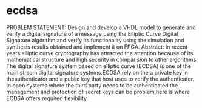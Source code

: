 # ecdsa
PROBLEM STATEMENT:
Design and develop a VHDL model to generate and verify a digital signature of a message using the Elliptic Curve Digital Signature algorithm and verify its functionality using the simulation and synthesis results obtained and implement it on FPGA.
Abstract:
In recent years elliptic curve cryptography has attracted the attention because of its mathematical structure and high security in comparision to other algorithms The digital signature system based on elliptic curve (ECDSA) is one of the main stream digital signature systems.ECDSA rely on the a private key in theauthenticator and a public key that host uses to verify the authenticator.
In open systems where the third party needs to be authenticated the management and protection of secret keys can be problem,here is where ECDSA offers required flexibility.
